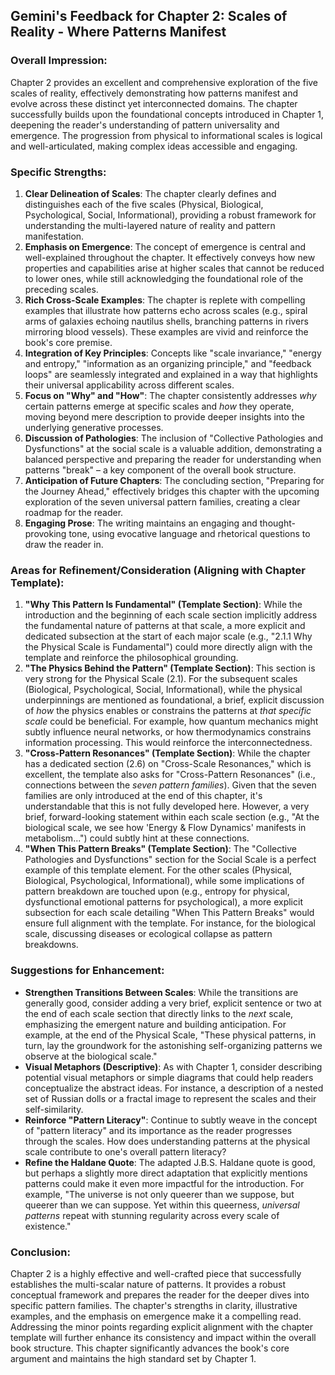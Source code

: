 ## Gemini's Feedback for Chapter 2: Scales of Reality - Where Patterns Manifest

### Overall Impression:

Chapter 2 provides an excellent and comprehensive exploration of the five scales of reality, effectively demonstrating how patterns manifest and evolve across these distinct yet interconnected domains. The chapter successfully builds upon the foundational concepts introduced in Chapter 1, deepening the reader's understanding of pattern universality and emergence. The progression from physical to informational scales is logical and well-articulated, making complex ideas accessible and engaging.

### Specific Strengths:

1.  **Clear Delineation of Scales**: The chapter clearly defines and distinguishes each of the five scales (Physical, Biological, Psychological, Social, Informational), providing a robust framework for understanding the multi-layered nature of reality and pattern manifestation.
2.  **Emphasis on Emergence**: The concept of emergence is central and well-explained throughout the chapter. It effectively conveys how new properties and capabilities arise at higher scales that cannot be reduced to lower ones, while still acknowledging the foundational role of the preceding scales.
3.  **Rich Cross-Scale Examples**: The chapter is replete with compelling examples that illustrate how patterns echo across scales (e.g., spiral arms of galaxies echoing nautilus shells, branching patterns in rivers mirroring blood vessels). These examples are vivid and reinforce the book's core premise.
4.  **Integration of Key Principles**: Concepts like "scale invariance," "energy and entropy," "information as an organizing principle," and "feedback loops" are seamlessly integrated and explained in a way that highlights their universal applicability across different scales.
5.  **Focus on "Why" and "How"**: The chapter consistently addresses *why* certain patterns emerge at specific scales and *how* they operate, moving beyond mere description to provide deeper insights into the underlying generative processes.
6.  **Discussion of Pathologies**: The inclusion of "Collective Pathologies and Dysfunctions" at the social scale is a valuable addition, demonstrating a balanced perspective and preparing the reader for understanding when patterns "break" – a key component of the overall book structure.
7.  **Anticipation of Future Chapters**: The concluding section, "Preparing for the Journey Ahead," effectively bridges this chapter with the upcoming exploration of the seven universal pattern families, creating a clear roadmap for the reader.
8.  **Engaging Prose**: The writing maintains an engaging and thought-provoking tone, using evocative language and rhetorical questions to draw the reader in.

### Areas for Refinement/Consideration (Aligning with Chapter Template):

1.  **"Why This Pattern Is Fundamental" (Template Section)**: While the introduction and the beginning of each scale section implicitly address the fundamental nature of patterns at that scale, a more explicit and dedicated subsection at the start of each major scale (e.g., "2.1.1 Why the Physical Scale is Fundamental") could more directly align with the template and reinforce the philosophical grounding.
2.  **"The Physics Behind the Pattern" (Template Section)**: This section is very strong for the Physical Scale (2.1). For the subsequent scales (Biological, Psychological, Social, Informational), while the physical underpinnings are mentioned as foundational, a brief, explicit discussion of *how* the physics enables or constrains the patterns at *that specific scale* could be beneficial. For example, how quantum mechanics might subtly influence neural networks, or how thermodynamics constrains information processing. This would reinforce the interconnectedness.
3.  **"Cross-Pattern Resonances" (Template Section)**: While the chapter has a dedicated section (2.6) on "Cross-Scale Resonances," which is excellent, the template also asks for "Cross-Pattern Resonances" (i.e., connections between the *seven pattern families*). Given that the seven families are only introduced at the end of this chapter, it's understandable that this is not fully developed here. However, a very brief, forward-looking statement within each scale section (e.g., "At the biological scale, we see how 'Energy & Flow Dynamics' manifests in metabolism...") could subtly hint at these connections.
4.  **"When This Pattern Breaks" (Template Section)**: The "Collective Pathologies and Dysfunctions" section for the Social Scale is a perfect example of this template element. For the other scales (Physical, Biological, Psychological, Informational), while some implications of pattern breakdown are touched upon (e.g., entropy for physical, dysfunctional emotional patterns for psychological), a more explicit subsection for each scale detailing "When This Pattern Breaks" would ensure full alignment with the template. For instance, for the biological scale, discussing diseases or ecological collapse as pattern breakdowns.

### Suggestions for Enhancement:

*   **Strengthen Transitions Between Scales**: While the transitions are generally good, consider adding a very brief, explicit sentence or two at the end of each scale section that directly links to the *next* scale, emphasizing the emergent nature and building anticipation. For example, at the end of the Physical Scale, "These physical patterns, in turn, lay the groundwork for the astonishing self-organizing patterns we observe at the biological scale."
*   **Visual Metaphors (Descriptive)**: As with Chapter 1, consider describing potential visual metaphors or simple diagrams that could help readers conceptualize the abstract ideas. For instance, a description of a nested set of Russian dolls or a fractal image to represent the scales and their self-similarity.
*   **Reinforce "Pattern Literacy"**: Continue to subtly weave in the concept of "pattern literacy" and its importance as the reader progresses through the scales. How does understanding patterns at the physical scale contribute to one's overall pattern literacy?
*   **Refine the Haldane Quote**: The adapted J.B.S. Haldane quote is good, but perhaps a slightly more direct adaptation that explicitly mentions patterns could make it even more impactful for the introduction. For example, "The universe is not only queerer than we suppose, but queerer than we can suppose. Yet within this queerness, *universal patterns* repeat with stunning regularity across every scale of existence."

### Conclusion:

Chapter 2 is a highly effective and well-crafted piece that successfully establishes the multi-scalar nature of patterns. It provides a robust conceptual framework and prepares the reader for the deeper dives into specific pattern families. The chapter's strengths in clarity, illustrative examples, and the emphasis on emergence make it a compelling read. Addressing the minor points regarding explicit alignment with the chapter template will further enhance its consistency and impact within the overall book structure. This chapter significantly advances the book's core argument and maintains the high standard set by Chapter 1.